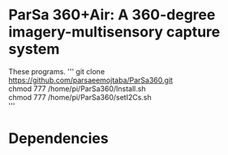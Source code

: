 # ParSa 360+Air: A 360-degree imagery-multisensory capture system
These programs.
'''
git clone https://github.com/parsaeemojtaba/ParSa360.git  
chmod 777 /home/pi/ParSa360/Install.sh  
chmod 777 /home/pi/ParSa360/setI2Cs.sh  
'''

# Dependencies
